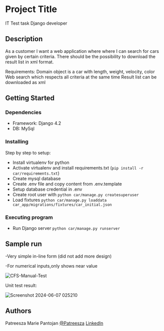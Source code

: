 # Project Title

IT Test task Django developer

## Description

As a customer I want a web application where where I can search for cars given by certain criteria.
There should be the possibility to download the result list in xml format.

Requirements:
    Domain object is a car with length, weight, velocity, color
    Web search which respects all criteria at the same time
    Result list can be downloaded as xml

## Getting Started

### Dependencies

- Framework: Django 4.2
- DB: MySql 

### Installing

Step by step to setup:

- Install virtualenv for python
- Activate virtualenv and install requirements.txt (`pip install -r car/requirements.txt`)
- Create mysql database
- Create .env file and copy content from .env.template
- Setup database credential in .env 
- Create root user with `python car/manage.py createsuperuser`
- Load fixtures `python car/manage.py loaddata car_app/migrations/fixtures/car_initial.json`

### Executing program

- Run Django server `python car/manage.py runserver` 


## Sample run

-Very simple in-line form (did not add more design)

-For numerical inputs,only shows near value

![CFS-Manual-Test](https://github.com/Patreesza/car-filter-system/assets/35329479/9e446ded-c857-4e4d-9ff7-021bb369e123)

Unit test result: 

![Screenshot 2024-06-07 025210](https://github.com/Patreesza/car-filter-system/assets/35329479/d0999d98-1aee-4c09-9898-e0bf29d957c4)


## Authors

Patreesza Marie Pantojan
[@Patreesza](https://github.com/Patreesza)
[LinkedIn](https://www.linkedin.com/in/patreesza-marie-pantojan/)
